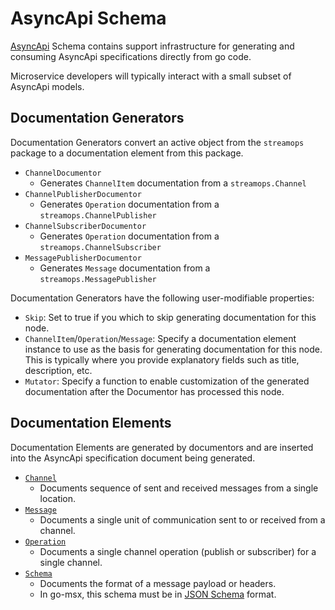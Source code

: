 # AsyncApi Schema

[AsyncApi](https://asyncapi.com) Schema contains support infrastructure for
generating and consuming AsyncApi specifications directly from go code.

Microservice developers will typically interact with a small subset of AsyncApi 
models.

## Documentation Generators

Documentation Generators convert an active object from the `streamops` package
to a documentation element from this package.  

- `ChannelDocumentor`
  - Generates `ChannelItem` documentation from a `streamops.Channel`
- `ChannelPublisherDocumentor`
  - Generates `Operation` documentation from a `streamops.ChannelPublisher`
- `ChannelSubscriberDocumentor`
  - Generates `Operation` documentation from a `streamops.ChannelSubscriber` 
- `MessagePublisherDocumentor`
  - Generates `Message` documentation from a `streamops.MessagePublisher`

Documentation Generators have the following user-modifiable properties:
- `Skip`:
  Set to true if you which to skip generating documentation for this node.
- `ChannelItem`/`Operation`/`Message`:
  Specify a documentation element instance to use as the basis for generating
  documentation for this node.  This is typically where you provide explanatory
  fields such as title, description, etc.
- `Mutator`:
  Specify a function to enable customization of the generated documentation
  after the Documentor has processed this node.

## Documentation Elements

Documentation Elements are generated by documentors and are inserted into the
AsyncApi specification document being generated.

- [`Channel`](https://www.asyncapi.com/docs/reference/specification/v2.4.0#channelItemObject)
  - Documents sequence of sent and received messages from a single location.
- [`Message`](https://www.asyncapi.com/docs/reference/specification/v2.4.0#messageObject)
  - Documents a single unit of communication sent to or received from a channel.
- [`Operation`](https://www.asyncapi.com/docs/reference/specification/v2.4.0#operationObject)
  - Documents a single channel operation (publish or subscriber) for a single channel.
- [`Schema`](https://www.asyncapi.com/docs/reference/specification/v2.4.0#schemaObject)
  - Documents the format of a message payload or headers.
  - In go-msx, this schema must be in [JSON Schema](https://json-schema.org/draft/2020-12/json-schema-validation.html) format.
